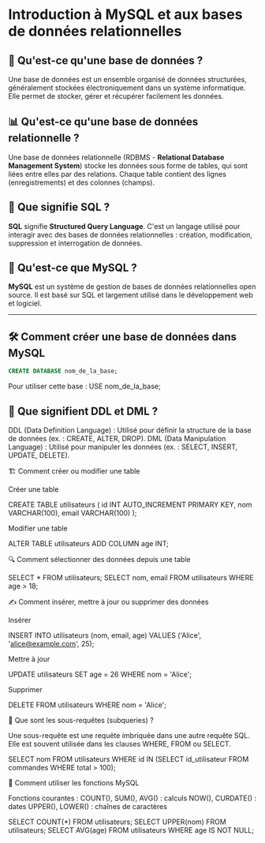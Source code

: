 # Introduction à MySQL et aux bases de données relationnelles

## 📌 Qu'est-ce qu'une base de données ?
Une base de données est un ensemble organisé de données structurées, généralement stockées électroniquement dans un système informatique. Elle permet de stocker, gérer et récupérer facilement les données.

## 📊 Qu'est-ce qu'une base de données relationnelle ?
Une base de données relationnelle (RDBMS - **Relational Database Management System**) stocke les données sous forme de tables, qui sont liées entre elles par des relations. Chaque table contient des lignes (enregistrements) et des colonnes (champs).

## 🧠 Que signifie SQL ?
**SQL** signifie **Structured Query Language**. C'est un langage utilisé pour interagir avec des bases de données relationnelles : création, modification, suppression et interrogation de données.

## 🐬 Qu'est-ce que MySQL ?
**MySQL** est un système de gestion de bases de données relationnelles open source. Il est basé sur SQL et largement utilisé dans le développement web et logiciel.

---

## 🛠️ Comment créer une base de données dans MySQL
```sql
CREATE DATABASE nom_de_la_base;
````

Pour utiliser cette base :
USE nom_de_la_base;

## 🧩 Que signifient DDL et DML ?

DDL (Data Definition Language) : Utilisé pour définir la structure de la base de données (ex. : CREATE, ALTER, DROP).
DML (Data Manipulation Language) : Utilisé pour manipuler les données (ex. : SELECT, INSERT, UPDATE, DELETE).

🏗️ Comment créer ou modifier une table

Créer une table

CREATE TABLE utilisateurs (
  id INT AUTO_INCREMENT PRIMARY KEY,
  nom VARCHAR(100),
  email VARCHAR(100)
);

Modifier une table

ALTER TABLE utilisateurs ADD COLUMN age INT;

🔍 Comment sélectionner des données depuis une table

SELECT * FROM utilisateurs;
SELECT nom, email FROM utilisateurs WHERE age > 18;

✍️ Comment insérer, mettre à jour ou supprimer des données

Insérer

INSERT INTO utilisateurs (nom, email, age)
VALUES ('Alice', 'alice@example.com', 25);

Mettre à jour

UPDATE utilisateurs SET age = 26 WHERE nom = 'Alice';

Supprimer

DELETE FROM utilisateurs WHERE nom = 'Alice';

🔄 Que sont les sous-requêtes (subqueries) ?

Une sous-requête est une requête imbriquée dans une autre requête SQL. Elle est souvent utilisée dans les clauses WHERE, FROM ou SELECT.

SELECT nom FROM utilisateurs
WHERE id IN (SELECT id_utilisateur FROM commandes WHERE total > 100);

🧮 Comment utiliser les fonctions MySQL

Fonctions courantes :
COUNT(), SUM(), AVG() : calculs
NOW(), CURDATE() : dates
UPPER(), LOWER() : chaînes de caractères

SELECT COUNT(*) FROM utilisateurs;
SELECT UPPER(nom) FROM utilisateurs;
SELECT AVG(age) FROM utilisateurs WHERE age IS NOT NULL;

